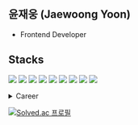 ## 윤재웅 (Jaewoong Yoon)

- Frontend Developer

## Stacks
![](https://img.shields.io/badge/HTML5-E34F26?style=for-the-badge&logo=html5&logoColor=white) ![](https://img.shields.io/badge/CSS3-1572B6?style=for-the-badge&logo=css3&logoColor=white) ![](https://img.shields.io/badge/JavaScript-F7DF1E?style=for-the-badge&logo=JavaScript&logoColor=white) ![](https://img.shields.io/badge/C-00599C?style=for-the-badge&logo=c&logoColor=white) ![](https://img.shields.io/badge/C%2B%2B-00599C?style=for-the-badge&logo=c%2B%2B&logoColor=white) ![](https://img.shields.io/badge/React-20232A?style=for-the-badge&logo=react&logoColor=61DAFB) ![](https://img.shields.io/badge/Tailwind_CSS-38B2AC?style=for-the-badge&logo=tailwind-css&logoColor=white) ![](https://img.shields.io/badge/Redux-593D88?style=for-the-badge&logo=redux&logoColor=white) ![](https://img.shields.io/badge/Next.js-000?logo=nextdotjs&logoColor=fff&style=for-the-badge)

<details>
<summary>
  Career
</summary>
   2021.03 ~ 2023.02 (주)스마일드래곤
   2023.02 ~ 2023.12 보헤미안즈
</details>

[![Solved.ac
프로필](http://mazassumnida.wtf/api/v2/generate_badge?boj=jaewoongs)](https://solved.ac/wke1wke1)

